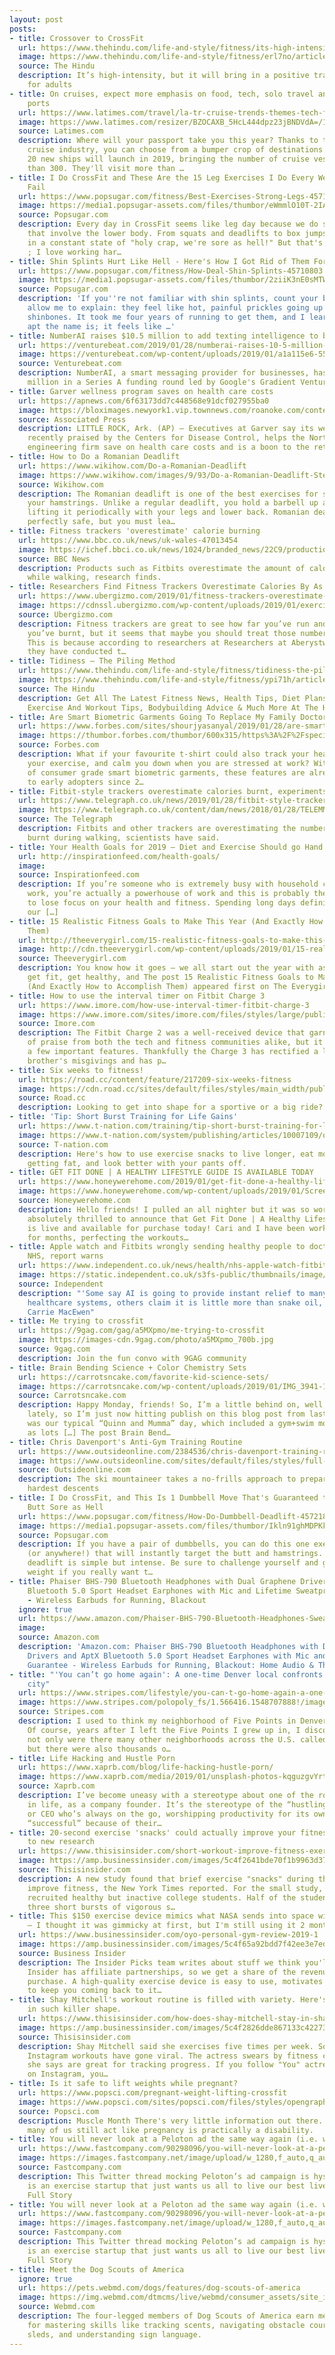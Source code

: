 ```yaml
---
layout: post
posts:
- title: Crossover to CrossFit
  url: https://www.thehindu.com/life-and-style/fitness/its-high-intensity-but-it-will-bring-in-a-positive-transformation-for-adults/article26110160.ece
  image: https://www.thehindu.com/life-and-style/fitness/erl7no/article26110159.ece/ALTERNATES/LANDSCAPE_615/Hindu
  source: The Hindu
  description: It’s high-intensity, but it will bring in a positive transformation
    for adults
- title: On cruises, expect more emphasis on food, tech, solo travel and far-flung
    ports
  url: https://www.latimes.com/travel/la-tr-cruise-trends-themes-tech-food-friends-20190127-story.html
  image: https://www.latimes.com/resizer/BZOCAXB_5HcL444dpz23jBNDVdA=/1200x0/arc-anglerfish-arc2-prod-tronc.s3.amazonaws.com/public/GCBHVLGBERFC3LAKKX6LDZAVVU.jpg
  source: Latimes.com
  description: Where will your passport take you this year? Thanks to the booming
    cruise industry, you can choose from a bumper crop of destinations. More than
    20 new ships will launch in 2019, bringing the number of cruise vessels to more
    than 300. They'll visit more than …
- title: I Do CrossFit and These Are the 15 Leg Exercises I Do Every Week, Without
    Fail
  url: https://www.popsugar.com/fitness/Best-Exercises-Strong-Legs-45711638
  image: https://media1.popsugar-assets.com/files/thumbor/eWmmlO10T-2IAi1a-Lobt_bxKMw/fit-in/1200x630/filters:format_auto-!!-:strip_icc-!!-:fill-!white!-/2019/01/24/089/n/1922729/d212da755c4a619e4e52d6.25031808_.jpg
  source: Popsugar.com
  description: Every day in CrossFit seems like leg day because we do so many exercises
    that involve the lower body. From squats and deadlifts to box jumps, my legs are
    in a constant state of "holy crap, we're sore as hell!" But that's why I do CrossFit
    ; I love working har…
- title: Shin Splints Hurt Like Hell - Here's How I Got Rid of Them For Good
  url: https://www.popsugar.com/fitness/How-Deal-Shin-Splints-45710803
  image: https://media1.popsugar-assets.com/files/thumbor/2ziiK3nE0sMTWXHBekKhu0DVFGw/fit-in/1200x630/filters:format_auto-!!-:strip_icc-!!-:fill-!white!-/2019/01/24/083/n/1922729/d4f389d65c4a5f92214ee3.49844137_.jpg
  source: Popsugar.com
  description: 'If you''re not familiar with shin splints, count your blessings and
    allow me to explain: they feel like hot, painful prickles going up and down your
    shinbones. It took me four years of running to get them, and I learned just how
    apt the name is; it feels like …'
- title: NumberAI raises $10.5 million to add texting intelligence to business landlines
  url: https://venturebeat.com/2019/01/28/numberai-raises-10-5-million-to-add-texting-intelligence-to-business-landlines/
  image: https://venturebeat.com/wp-content/uploads/2019/01/a1a115e6-55bc-4fc1-9b47-9b3fa4d18d38.png?w=1200&strip=all
  source: Venturebeat.com
  description: NumberAI, a smart messaging provider for businesses, has raised $10.5
    million in a Series A funding round led by Google's Gradient Ventures and others.
- title: Garver wellness program saves on health care costs
  url: https://apnews.com/6f63173dd7c448568e91dcf027955ba0
  image: https://bloximages.newyork1.vip.townnews.com/roanoke.com/content/tncms/custom/image/00f1ee32-f2d0-11e6-9926-f7249dbfe53a.jpg
  source: Associated Press
  description: LITTLE ROCK, Ark. (AP) — Executives at Garver say its wellness program,
    recently praised by the Centers for Disease Control, helps the North Little Rock
    engineering firm save on health care costs and is a boon to the retention, recruitment…
- title: How to Do a Romanian Deadlift
  url: https://www.wikihow.com/Do-a-Romanian-Deadlift
  image: https://www.wikihow.com/images/9/93/Do-a-Romanian-Deadlift-Step-10.jpg
  source: Wikihow.com
  description: The Romanian deadlift is one of the best exercises for strengthening
    your hamstrings. Unlike a regular deadlift, you hold a barbell up at all times,
    lifting it periodically with your legs and lower back. Romanian deadlifts are
    perfectly safe, but you must lea…
- title: Fitness trackers 'overestimate' calorie burning
  url: https://www.bbc.co.uk/news/uk-wales-47013454
  image: https://ichef.bbci.co.uk/news/1024/branded_news/22C9/production/_105350980_fitnesstrackerstest2.jpg
  source: BBC News
  description: Products such as Fitbits overestimate the amount of calories burned
    while walking, research finds.
- title: Researchers Find Fitness Trackers Overestimate Calories By As Much As 50%
  url: https://www.ubergizmo.com/2019/01/fitness-trackers-overestimate-calories-50-percent/
  image: https://cdnssl.ubergizmo.com/wp-content/uploads/2019/01/exercise.jpg
  source: Ubergizmo.com
  description: Fitness trackers are great to see how far you’ve run and how many calories
    you’ve burnt, but it seems that maybe you should treat those numbers as gospel.
    This is because according to researchers at Researchers at Aberystwyth University,
    they have conducted t…
- title: Tidiness – The Piling Method
  url: https://www.thehindu.com/life-and-style/fitness/tidiness-the-piling-method/article26109787.ece
  image: https://www.thehindu.com/life-and-style/fitness/ypi71h/article26109786.ece/ALTERNATES/LANDSCAPE_615/mphealth-50
  source: The Hindu
  description: Get All The Latest Fitness News, Health Tips, Diet Plans, Articles,
    Exercise And Workout Tips, Bodybuilding Advice & Much More At The Hindu
- title: Are Smart Biometric Garments Going To Replace My Family Doctor?
  url: https://www.forbes.com/sites/shourjyasanyal/2019/01/28/are-smart-biometric-garments-going-to-replace-my-family-doctor/
  image: https://thumbor.forbes.com/thumbor/600x315/https%3A%2F%2Fspecials-images.forbesimg.com%2Fdam%2Fimageserve%2F39670293%2F960x0.jpg%3Ffit%3Dscale
  source: Forbes.com
  description: What if your favourite t-shirt could also track your heart rate, monitor
    your exercise, and calm you down when you are stressed at work? With the advent
    of consumer grade smart biometric garments, these features are already available
    to early adopters since 2…
- title: Fitbit-style trackers overestimate calories burnt, experiments find
  url: https://www.telegraph.co.uk/news/2019/01/28/fitbit-style-trackers-overestimate-calories-burnt-experiments/
  image: https://www.telegraph.co.uk/content/dam/news/2018/01/28/TELEMMGLPICT000151633147-xlarge_trans_NvBQzQNjv4BqpVlberWd9EgFPZtcLiMQfyf2A9a6I9YchsjMeADBa08.jpeg
  source: The Telegraph
  description: Fitbits and other trackers are overestimating the number of calories
    burnt during walking, scientists have said.
- title: Your Health Goals for 2019 – Diet and Exercise Should go Hand in Hand
  url: http://inspirationfeed.com/health-goals/
  image: 
  source: Inspirationfeed.com
  description: If you’re someone who is extremely busy with household chores and office
    work, you’re actually a powerhouse of work and this is probably the biggest excuse
    to lose focus on your health and fitness. Spending long days definitely hampers
    our […]
- title: 15 Realistic Fitness Goals to Make This Year (And Exactly How to Accomplish
    Them)
  url: http://theeverygirl.com/15-realistic-fitness-goals-to-make-this-year-and-exactly-how-to-accomplish-them/
  image: http://cdn.theeverygirl.com/wp-content/uploads/2019/01/15-realistic-fitness-goals-to-make-this-year-the-everygirl-s.jpeg
  source: Theeverygirl.com
  description: You know how it goes — we all start out the year with aspirations to
    get fit, get healthy, and The post 15 Realistic Fitness Goals to Make This Year
    (And Exactly How to Accomplish Them) appeared first on The Everygirl.
- title: How to use the interval timer on Fitbit Charge 3
  url: https://www.imore.com/how-use-interval-timer-fitbit-charge-3
  image: https://www.imore.com/sites/imore.com/files/styles/large/public/field/image/2019/01/fitbit-charge-3-running-hero.jpg?itok=Z9oDq3fV
  source: Imore.com
  description: The Fitbit Charge 2 was a well-received device that garnered a lot
    of praise from both the tech and fitness communities alike, but it was lacking
    a few important features. Thankfully the Charge 3 has rectified a lot of its older
    brother's misgivings and has p…
- title: Six weeks to fitness!
  url: https://road.cc/content/feature/217209-six-weeks-fitness
  image: https://cdn.road.cc/sites/default/files/styles/main_width/public/fitness-head-bmc.jpg?itok=BTzj9PFD
  source: Road.cc
  description: Looking to get into shape for a sportive or a big ride? Start here!
- title: 'Tip: Short Burst Training for Life Gains'
  url: https://www.t-nation.com/training/tip-short-burst-training-for-life-gains
  image: https://www.t-nation.com/system/publishing/articles/10007109/original/Short-Burst-Training-for-Life-Gains.jpg?1548185800
  source: T-nation.com
  description: Here's how to use exercise snacks to live longer, eat more without
    getting fat, and look better with your pants off.
- title: GET FIT DONE | A HEALTHY LIFESTYLE GUIDE IS AVAILABLE TODAY
  url: https://www.honeywerehome.com/2019/01/get-fit-done-a-healthy-lifestyle-guide-is-available-today.html
  image: https://www.honeywerehome.com/wp-content/uploads/2019/01/Screenshot-2019-01-28-04.21.00.png
  source: Honeywerehome.com
  description: Hello friends! I pulled an all nighter but it was so worth it! I’m
    absolutely thrilled to announce that Get Fit Done | A Healthy Lifestyle Guide
    is live and available for purchase today! Cari and I have been working on this
    for months, perfecting the workouts…
- title: Apple watch and Fitbits wrongly sending healthy people to doctors could overwhelm
    NHS, report warns
  url: https://www.independent.co.uk/news/health/nhs-apple-watch-fitbits-ai-waiting-times-gp-misdiagnosis-a8749876.html
  image: https://static.independent.co.uk/s3fs-public/thumbnails/image/2018/06/23/12/fit-3.jpg
  source: Independent
  description: "'Some say AI is going to provide instant relief to many of the pressures
    healthcare systems, others claim it is little more than snake oil,' says Professor
    Carrie MacEwen"
- title: Me trying to crossfit
  url: https://9gag.com/gag/a5MXpmo/me-trying-to-crossfit
  image: https://images-cdn.9gag.com/photo/a5MXpmo_700b.jpg
  source: 9gag.com
  description: Join the fun convo with 9GAG community
- title: Brain Bending Science + Color Chemistry Sets
  url: https://carrotsncake.com/favorite-kid-science-sets/
  image: https://carrotsncake.com/wp-content/uploads/2019/01/IMG_3941-150x150.jpg
  source: Carrotsncake.com
  description: Happy Monday, friends! So, I’m a little behind on, well, everything
    lately, so I’m just now hitting publish on this blog post from last Friday. It
    was our typical “Quinn and Mumma” day, which included a gym+swim morning as well
    as lots […] The post Brain Bend…
- title: Chris Davenport's Anti-Gym Training Routine
  url: https://www.outsideonline.com/2384536/chris-davenport-training-routine
  image: https://www.outsideonline.com/sites/default/files/styles/full-page/public/2019/01/21/chris-davenport-backcountry_h.jpg?itok=cV9Tbvgt
  source: Outsideonline.com
  description: The ski mountaineer takes a no-frills approach to prepare for the world’s
    hardest descents
- title: I Do CrossFit, and This Is 1 Dumbbell Move That's Guaranteed to Leave My
    Butt Sore as Hell
  url: https://www.popsugar.com/fitness/How-Do-Dumbbell-Deadlift-45721872
  image: https://media1.popsugar-assets.com/files/thumbor/Ikln91ghMDPKkdj1wFofh3bBaa4/fit-in/1200x630/filters:format_auto-!!-:strip_icc-!!-:fill-!white!-/2019/01/28/531/n/1922729/1b3ba09e5c4eeb55e5b4e8.28286388_.jpg
  source: Popsugar.com
  description: If you have a pair of dumbbells, you can do this one exercise at home
    (or anywhere!) that will instantly target the butt and hamstrings. The classic
    deadlift is simple but intense. Be sure to challenge yourself and go for a heavier
    weight if you really want t…
- title: Phaiser BHS-790 Bluetooth Headphones with Dual Graphene Drivers and AptX
    Bluetooth 5.0 Sport Headset Earphones with Mic and Lifetime Sweatproof Guarantee
    - Wireless Earbuds for Running, Blackout
  ignore: true
  url: https://www.amazon.com/Phaiser-BHS-790-Bluetooth-Headphones-Sweatproof/dp/B07CMBS4MY
  image: 
  source: Amazon.com
  description: 'Amazon.com: Phaiser BHS-790 Bluetooth Headphones with Dual Graphene
    Drivers and AptX Bluetooth 5.0 Sport Headset Earphones with Mic and Lifetime Sweatproof
    Guarantee - Wireless Earbuds for Running, Blackout: Home Audio & Theater'
- title: "'You can’t go home again': A one-time Denver local confronts a gentrifying
    city"
  url: https://www.stripes.com/lifestyle/you-can-t-go-home-again-a-one-time-denver-local-confronts-a-gentrifying-city-1.566414?utm_source=feedburner&utm_medium=feed&utm_campaign=Feed%3A+starsandstripes%2Fgeneral+%28Stars+and+Stripes%29
  image: https://www.stripes.com/polopoly_fs/1.566416.1548707888!/image/image.jpg_gen/derivatives/landscape_490/image.jpg
  source: Stripes.com
  description: I used to think my neighborhood of Five Points in Denver was unique.
    Of course, years after I left the Five Points I grew up in, I discovered that
    not only were there many other neighborhoods across the U.S. called Five Points,
    but there were also thousands o…
- title: Life Hacking and Hustle Porn
  url: https://www.xaprb.com/blog/life-hacking-hustle-porn/
  image: https://www.xaprb.com/media/2019/01/unsplash-photos-kqguzgvYrtM.jpg
  source: Xaprb.com
  description: I’ve become uneasy with a stereotype about one of the roles I play
    in life, as a company founder. It’s the stereotype of the “hustling,” driven founder
    or CEO who’s always on the go, worshipping productivity for its own sake, and
    “successful” because of their…
- title: 20-second exercise 'snacks' could actually improve your fitness, according
    to new research
  url: https://www.thisisinsider.com/short-workout-improve-fitness-exercise-snacks-2019-1
  image: https://amp.businessinsider.com/images/5c4f2641bde70f1b9963d378-1920-960.jpg
  source: Thisisinsider.com
  description: A new study found that brief exercise "snacks" during the day could
    improve fitness, the New York Times reported. For the small study, researchers
    recruited healthy but inactive college students. Half of the students performed
    three short bursts of vigorous s…
- title: This $150 exercise device mimics what NASA sends into space with astronauts
    — I thought it was gimmicky at first, but I'm still using it 2 months later
  url: https://www.businessinsider.com/oyo-personal-gym-review-2019-1
  image: https://amp.businessinsider.com/images/5c4f65a92bdd7f42ee3e7ed3-480-240.jpg
  source: Business Insider
  description: The Insider Picks team writes about stuff we think you'll like. Business
    Insider has affiliate partnerships, so we get a share of the revenue from your
    purchase. A high-quality exercise device is easy to use, motivates you enough
    to keep you coming back to it…
- title: Shay Mitchell's workout routine is filled with variety. Here's how she stays
    in such killer shape.
  url: https://www.thisisinsider.com/how-does-shay-mitchell-stay-in-shape-fitness-routine-2019-1
  image: https://amp.businessinsider.com/images/5c4f2826dde867133c422737-2732-1366.jpg
  source: Thisisinsider.com
  description: Shay Mitchell said she exercises five times per week. Some of her impressive
    Instagram workouts have gone viral. The actress swears by fitness classes, which
    she says are great for tracking progress. If you follow "You" actress Shay Mitchell
    on Instagram, you…
- title: Is it safe to lift weights while pregnant?
  url: https://www.popsci.com/pregnant-weight-lifting-crossfit
  image: https://www.popsci.com/sites/popsci.com/files/styles/opengraph_1_91x1/public/images/2019/01/pregnant_lift_weights.jpg?itok=xFDnYY5P
  source: Popsci.com
  description: Muscle Month There's very little information out there. Even in 2019,
    many of us still act like pregnancy is practically a disability.
- title: You will never look at a Peloton ad the same way again (i.e. without laughing)
  url: https://www.fastcompany.com/90298096/you-will-never-look-at-a-peloton-ad-the-same-way-again-i-e-without-laughing?partner=feedburner&utm_source=feedburner&utm_medium=feed&utm_campaign=Feed%3A+fastcocreate%2Ffeed+%28Co.Create%29
  image: https://images.fastcompany.net/image/upload/w_1280,f_auto,q_auto,fl_lossy/wp-cms/uploads/2019/01/p-1-this-twitter-thread-mocking-pelotonand8217s-ad-campaign-is-hysterical.jpg
  source: Fastcompany.com
  description: This Twitter thread mocking Peloton’s ad campaign is hysterical Peloton
    is an exercise startup that just wants us all to live our best lives. Cool. Read
    Full Story
- title: You will never look at a Peloton ad the same way again (i.e. without laughing)
  url: https://www.fastcompany.com/90298096/you-will-never-look-at-a-peloton-ad-the-same-way-again-i-e-without-laughing?partner=feedburner&utm_source=feedburner&utm_medium=feed&utm_campaign=Feed%3A+fastcoexist%2Ffeed+%28Co.Exist%29
  image: https://images.fastcompany.net/image/upload/w_1280,f_auto,q_auto,fl_lossy/wp-cms/uploads/2019/01/p-1-this-twitter-thread-mocking-pelotonand8217s-ad-campaign-is-hysterical.jpg
  source: Fastcompany.com
  description: This Twitter thread mocking Peloton’s ad campaign is hysterical Peloton
    is an exercise startup that just wants us all to live our best lives. Cool. Read
    Full Story
- title: Meet the Dog Scouts of America
  ignore: true
  url: https://pets.webmd.com/dogs/features/dog-scouts-of-america
  image: https://img.webmd.com/dtmcms/live/webmd/consumer_assets/site_images/article_thumbnails/features/_2016/04_2016/run_hike_with_dog_features/650x350_run_hike_with_dog_features.jpg
  source: Webmd.com
  description: The four-legged members of Dog Scouts of America earn merit badges
    for mastering skills like tracking scents, navigating obstacle courses, pulling
    sleds, and understanding sign language.
---
```


